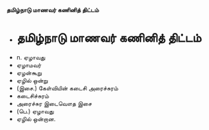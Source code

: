 **தமிழ்நாடு மாணவர் கணினித் திட்டம்**
- # தமிழ்நாடு மாணவர் கணினித் திட்டம்
- n. ஏழாவது
- ஏழாமவர்
- ஏழன்கூறு
- ஏழில் ஒன்று
- (இசை.) கேள்வியின் கடைசி அரைச்சுரம்
- கடைசிச்சுரம்
- அரைச்சுர இடைவௌத இசை
- (பெ.) ஏழாவது
- ஏழில் ஒன்றான.

